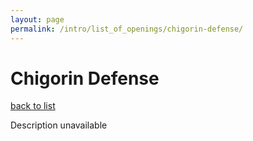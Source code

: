 ```yaml
---
layout: page
permalink: /intro/list_of_openings/chigorin-defense/
---
```


# Chigorin Defense

[back to list](../../intro/list_of_openings)

Description unavailable